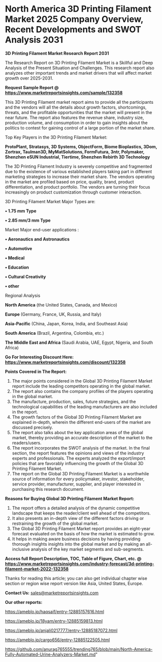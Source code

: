 # North America 3D Printing Filament Market 2025 Company Overview, Recent Developments and SWOT Analysis 2031

<strong>3D Printing Filament Market Research Report 2031</strong>

The Research Report on 3D Printing Filament Market is a Skillful and Deep Analysis of the Present Situation and Challenges. This research report also analyzes other important trends and market drivers that will affect market growth over 2025-2031.

<strong>Request Sample Report @ <a href=https://www.marketreportsinsights.com/sample/132358>https://www.marketreportsinsights.com/sample/132358</a></strong>

This 3D Printing Filament market report aims to provide all the participants and the vendors will all the details about growth factors, shortcomings, threats, and the profitable opportunities that the market will present in the near future. The report also features the revenue share, industry size, production volume, and consumption in order to gain insights about the politics to contest for gaining control of a large portion of the market share.

Top Key Players in the 3D Printing Filament Market:

<strong>ProtoPlant, Stratasys, 3D Systems, ObjectForm, Biome Bioplastics, 3Dom, Zortrax, Taulman3D, MyMatSolutions, FormFutura, 3ntr, Polymaker, Shenzhen eSUN Industrial, Tiertime, Shenzhen Rebirth 3D Technology</strong>

The 3D Printing Filament Industry is severely competitive and fragmented due to the existence of various established players taking part in different marketing strategies to increase their market share. The vendors operating in the market are profiled based on price, quality, brand, product differentiation, and product portfolio. The vendors are turning their focus increasingly on product customization through customer interaction.

3D Printing Filament Market Major Types are:

<strong>• 1.75 mm Type

• 2.85 mm/3 mm Type</strong>

Market Major end-user applications :

<strong>• Aeronautics and Astronautics

• Automotive

• Medical

• Education

• Cultural Creativity

• other</strong>

Regional Analysis

</u><strong><b>North America</b></strong> (the United States, Canada, and Mexico)

<strong><b>Europe </b></strong>(Germany, France, UK, Russia, and Italy)

<strong><b>Asia-Pacific</b></strong> (China, Japan, Korea, India, and Southeast Asia)

<strong><b>South America</b></strong> (Brazil, Argentina, Colombia, etc.)

<strong><b>The Middle East and Africa</b></strong> (Saudi Arabia, UAE, Egypt, Nigeria, and South Africa)

<strong>Go For Interesting Discount Here: <a href=https://www.marketreportsinsights.com/discount/132358>https://www.marketreportsinsights.com/discount/132358</a></strong>

<strong>Points Covered in The Report:</strong>
<ol>
  <li>The major points considered in the Global 3D Printing Filament Market report include the leading competitors operating in the global market.</li>
  <li>The report also contains the company profiles of the players operating in the global market.</li>
  <li>The manufacture, production, sales, future strategies, and the technological capabilities of the leading manufacturers are also included in the report.</li>
  <li>The growth factors of the Global 3D Printing Filament Market are explained in-depth, wherein the different end-users of the market are discussed precisely.</li>
  <li>The report also talks about the key application areas of the global market, thereby providing an accurate description of the market to the readers/users.</li>
  <li>The report incorporates the SWOT analysis of the market. In the final section, the report features the opinions and views of the industry experts and professionals. The experts analyzed the export/import policies that are favorably influencing the growth of the Global 3D Printing Filament Market.</li>
  <li>The report on the Global 3D Printing Filament Market is a worthwhile source of information for every policymaker, investor, stakeholder, service provider, manufacturer, supplier, and player interested in purchasing this research document.</li>
</ol>
<strong>Reasons for Buying Global 3D Printing Filament Market Report:</strong>

<ol>
  <li>The report offers a detailed analysis of the dynamic competitive landscape that keeps the reader/client well ahead of the competitors.</li>
  <li>It also presents an in-depth view of the different factors driving or restraining the growth of the global market.</li>
  <li>The Global 3D Printing Filament Market report provides an eight-year forecast evaluated on the basis of how the market is estimated to grow.</li>
  <li>It helps in making aware business decisions by having providing thorough insights insights into the global market and by making an all-inclusive analysis of the key market segments and sub-segments.</li>
</ol>
<strong>Access full Report Description, TOC, Table of Figure, Chart, etc. @ <a href=https://www.marketreportsinsights.com/industry-forecast/3d-printing-filament-market-2022-132358>https://www.marketreportsinsights.com/industry-forecast/3d-printing-filament-market-2022-132358</a></strong>


Thanks for reading this article; you can also get individual chapter wise section or region wise report version like Asia, United States, Europe.

<strong>Contact Us:</strong>
sales@marketreportsinsights.com

<strong>Our other reports:</strong>

<a href=https://ameblo.jp/haqsaif/entry-12885157616.html>https://ameblo.jp/haqsaif/entry-12885157616.html</a>

<a href=https://ameblo.jp/18yam/entry-12885159813.html>https://ameblo.jp/18yam/entry-12885159813.html</a>

<a href=https://ameblo.jp/anjali0217777/entry-12885187072.html>https://ameblo.jp/anjali0217777/entry-12885187072.html</a>

<a href=https://ameblo.jp/cargo656/entry-12885122505.html>https://ameblo.jp/cargo656/entry-12885122505.html</a>

<a href=https://github.com/anurag765555/trending765/blob/main/North-America-Fully-Automated-Urine-Analyzers-Market.md>https://github.com/anurag765555/trending765/blob/main/North-America-Fully-Automated-Urine-Analyzers-Market.md</a>"
